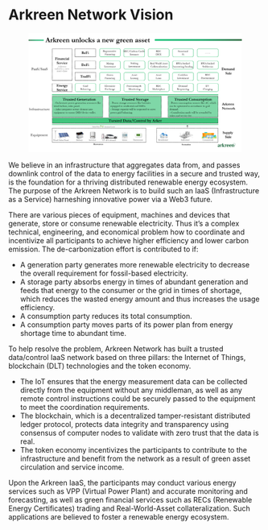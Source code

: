 # Arkreen Network Vision

<figure><img src="../../.gitbook/assets/image (2).png" alt=""><figcaption></figcaption></figure>

We believe in an infrastructure that aggregates data from, and passes  downlink control of the data to  energy facilities in a secure and trusted way, is the foundation for a thriving distributed renewable energy ecosystem. The purpose of the Arkreen Network is to build such an IaaS (Infrastructure as a Service) harneshing innovative power via a Web3 future.

There are various pieces of equipment, machines and devices  that generate, store or consume renewable electricity. Thus it’s a complex technical, engineering, and economical problem how to coordinate and incentivize all participants to achieve higher efficiency and lower carbon emission. The de-carbonization effort is contributed to if:

* A generation party generates more renewable electricity to decrease the overall requirement for fossil-based electricity.
* A storage party absorbs energy in times of abundant generation and feeds that energy to the consumer or the grid in times of shortage, which reduces the wasted energy amount and thus increases the usage efficiency.
* A consumption party reduces its total consumption.
* A consumption party moves parts of its power plan from energy shortage time to abundant time.

To help resolve the problem, Arkreen Network has built a trusted data/control IaaS network based on three pillars: the Internet of Things,  blockchain (DLT) technologies and the token economy.

* The IoT ensures that the energy measurement data can be collected directly from the equipment without any middleman, as well as any remote control instructions could be securely passed to the equipment to meet the coordination requirements.
* The blockchain, which is a decentralized tamper-resistant distributed ledger protocol, protects data integrity and transparency using consensus of computer nodes to validate with zero trust that the data is real.
* The token economy incentivizes the participants to contribute to the infrastructure and benefit from the network as a result of green asset circulation and service income.

Upon the Arkreen IaaS, the participants may conduct various energy services such as VPP (Virtual Power Plant) and accurate monitoring and forecasting, as well as green financial services such as RECs (Renewable Energy Certificates) trading and Real-World-Asset collateralization. Such applications are believed to foster a renewable energy ecosystem.
